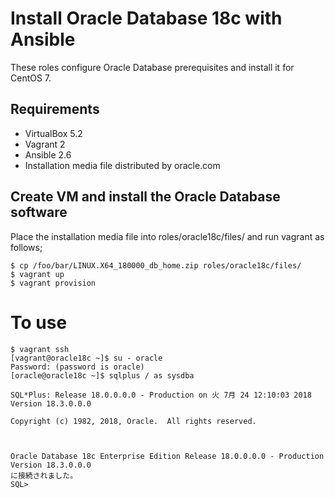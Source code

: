 # Install Oracle Database 18c with Ansible

These roles configure Oracle Database prerequisites and install it for CentOS 7.

## Requirements

- VirtualBox 5.2
- Vagrant 2
- Ansible 2.6
- Installation media file distributed by oracle.com

## Create VM and install the Oracle Database software

Place the installation media file into roles/oracle18c/files/ and run vagrant as follows;

```
$ cp /foo/bar/LINUX.X64_180000_db_home.zip roles/oracle18c/files/
$ vagrant up
$ vagrant provision
```

# To use

```
$ vagrant ssh
[vagrant@oracle18c ~]$ su - oracle
Password: (password is oracle)
[oracle@oracle18c ~]$ sqlplus / as sysdba

SQL*Plus: Release 18.0.0.0.0 - Production on 火 7月 24 12:10:03 2018
Version 18.3.0.0.0

Copyright (c) 1982, 2018, Oracle.  All rights reserved.



Oracle Database 18c Enterprise Edition Release 18.0.0.0.0 - Production
Version 18.3.0.0.0
に接続されました。
SQL> 
```
